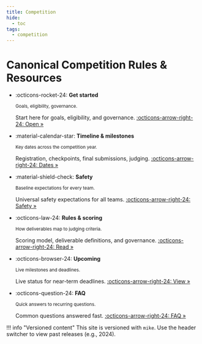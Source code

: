 ```yaml
---
title: Competition
hide:
  - toc
tags:
  - competition
---
```


# Canonical Competition Rules & Resources

<div class="grid cards" markdown>

- :octicons-rocket-24: __Get started__

    <small class="card-subtitle">Goals, eligibility, governance.</small>

    Start here for goals, eligibility, and governance.
    [:octicons-arrow-right-24: Open »](overview.md)

- :material-calendar-star: __Timeline & milestones__

    <small class="card-subtitle">Key dates across the competition year.</small>

    Registration, checkpoints, final submissions, judging.
    [:octicons-arrow-right-24: Dates »](timeline.md)

- :material-shield-check: __Safety__

    <small class="card-subtitle">Baseline expectations for every team.</small>

    Universal safety expectations for all teams.
    [:octicons-arrow-right-24: Safety »](safety.md)

- :octicons-law-24: __Rules & scoring__

    <small class="card-subtitle">How deliverables map to judging criteria.</small>

    Scoring model, deliverable definitions, and governance.
    [:octicons-arrow-right-24: Read »](rules-scoring.md)

- :octicons-browser-24: __Upcoming__

    <small class="card-subtitle">Live milestones and deadlines.</small>

    Live status for near-term deadlines.
    [:octicons-arrow-right-24: View »](upcoming.md)

- :octicons-question-24: __FAQ__

    <small class="card-subtitle">Quick answers to recurring questions.</small>

    Common questions answered fast.
    [:octicons-arrow-right-24: FAQ »](../faq.md)

</div>

!!! info "Versioned content"
    This site is versioned with `mike`. Use the header switcher to view past releases (e.g., 2024).
